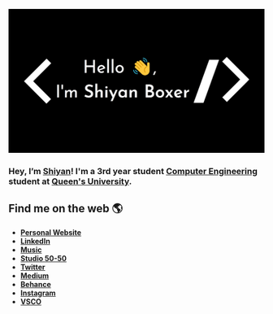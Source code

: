 ![Shiyan Boxer](https://github.com/shiyanboxer/shiyanboxer/blob/master/heading.jpg)

### Hey, I’m [Shiyan](https://shiyanboxer.netlify.app/)! I'm a 3rd year student [Computer Engineering](https://www.ece.queensu.ca/undergraduate/ECEi.html) student at [Queen's University](https://www.queensu.ca/). 

## Find me on the web 🌎
- **[Personal Website](https://shiyanboxer.netlify.app/)**
- **[LinkedIn](https://www.linkedin.com/in/shiyanboxer/)**
- **[Music](https://linktr.ee/shiyanboxer)**
- **[Studio 50-50](https://studio50-50.com/)**
- **[Twitter](https://twitter.com/shiyan_boxer)**
- **[Medium](https://medium.com/@shiyan.boxer)**
- **[Behance](https://www.behance.net/shiyanboxer)**
- **[Instagram](https://www.instagram.com/shiyan.boxer/)**
- **[VSCO](https://vsco.co/shiyanboxer/gallery)**
